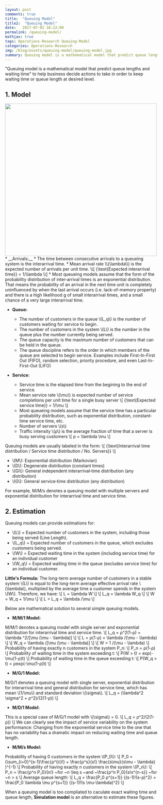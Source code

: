 ```yaml
---
layout: post
comments: true
title:  "Queuing Model"
title2:  "Queuing Model"
date:   2017-07-02 16:22:00
permalink: /queuing-model/
mathjax: true
tags: Operations-Research Queuing-Model
categories: Operations-Research
img: /blog/assets/queuing-model/queuing-model.jpg
summary: Queuing model is a mathematical model that predict queue lengths and waiting time...
---
```



"Queuing model is a mathematical model that predict queue lengths and waiting time" to help business decide actions to take in order to keep waiting time or queue length at desired level.

## 1. Model
<div class="imgcap">
<div >
    <img src="/blog/assets/queuing-model/queuing-model.jpg" width = "500">
</div>
</div>
* __Arrivals:__
  * The time between consecutive arrivals to a queueing system is the interarrival time.
  * Mean arrival rate \\(\lambda\\) is the expected number of arrivals per unit time.
\\[
{\text{Expected interarrival time}} = 1/\lambda
\\]
  * Most queueing models assume that the form of the probability distribution of inter‐arrival times is an exponential distribution. That means the probability of an arrival in the next time unit is completely uninfluenced by when the last arrival occurs (i.e. lack-of-memory property) and there is a high likelihood g of small interarrival times, and a small chance of a very large interarrival time.

* __Queue:__
  * The number of customers in the queue \\(L_q\\) is the number of customers waiting for service to begin.
  * The number of customers in the system \\(L\\) is the number in the queue plus the number currently being served.
  * The queue capacity is the maximum number of customers that can be held in the queue.
  * The queue discipline refers to the order in which members of the queue are selected to begin service. Examples include First-In-First Out (FIFO), random selection, priority procedure, and even Last-In-First-Out (LIFO)

* __Service:__
  * Service time is the elapsed time from the begining to the end of service.
  * Mean service rate \\(\mu\\) is expected number of service completions per unit time for a single busy server
\\[
{\text{Expected service time}} = 1/\mu
\\]
  * Most queueing models assume that the service time has a particular probability distribution, such as exponential distribution, constant-time service time, etc.
  * Number of servers \\(s\\)
  * Traffic intensity \\(ρ\\) is the average fraction of time that a server is busy serving customers
\\[
ρ = \lambda \mu
\\]

Queuing models are usually labeled in the form:
\\[
{\text{Interarrival time distribution / Service time distribution / No. Servers}}
\\]
  * \\(M\\): Exponential distribution (Markovian)
  * \\(D\\): Degenerate distribution (constant times)
  * \\(GI\\): General independent interarrival‐time distribution (any distribution)
  * \\(G\\): General service‐time distribution (any distribution)

For example, M/M/s denotes a queuing model with multiple servers and exponential distribution for interarrival time and service time.

## 2. Estimation
Queuing models can provide estimations for:
  * \\(L\\) = Expected number of customers in the system, including those being served (Line Length).
  * \\(L_q\\) = Expected number of customers in the queue, which excludes customers being served.
  * \\(W\\) = Expected waiting time in the system (including service time) for an individual customer
  * \\(W_q\\) = Expected waiting time in the queue (excludes service time) for an individual customer.

__Little's Formula:__ The long-term average number of customers in a stable system \\(L\\) is equal to the long-term average effective arrival rate \\(\lambda\\), multiplied by the average time a customer spends in the system \\(W\\). Therefore, we have:
\\[
L = \lambda W
\\]
\\[
L_q = \lambda W_q
\\]
\\[
W = W_q + 1/\mu
\\]
\\[
L = L_q + \lambda /\mu
\\]

Below are mathematical solution to several simple queuing models.

* __M/M/1 Model:__

M/M/1 denotes a queuing model with single server and exponential distribution for interarrival time and service time.
\\[
L_q = ρ^2(1-ρ) = \lambda ^2/[\mu (\mu - \lambda)]
\\]
\\[
L = ρ(1-ρ) = \lambda /(\mu - \lambda)
\\]
\\[
W_q = \lambda /[\mu (\mu - \lambda)]
\\]
\\[
W = 1 /(\mu - \lambda)
\\]
Probability of having exactly n customers in the system P\_n:
\\[
P\_n = ρ(1-ρ)
\\]
Probability of waiting time in the system exceeding t:
\\[
P(W > t) = exp(-\mu(1-ρ)t)
\\]
Probability of waiting time in the queue exceeding t:
\\[
P(W_q > t) = ρexp(-\mu(1-ρ)t)
\\]


* __M/G/1 Model:__

M/G/1 denotes a queuing model with single server, exponential distribution for interarrival time and general distribution for service time, which has mean \\(1/\mu\\) and standard deviation \\(\sigma\\).
\\[
L_q = (\lambda^2 \sigma^2 + ρ^2)/(2(1-ρ))
\\]


* __M/D/1 Model:__

This is a special case of M/G/1 model with \\(\sigma\\) = 0.
\\[
L_q = ρ^2/(2(1-ρ))
\\]
We can clearly see the impact of service variability on the system performance: Changing from the exponential service time to the one
that has no variability has a dramatic impact on reducing waiting time and queue length.

* __M/M/s Model:__

Probability of having 0 customers in the system \\(P\_0\\):
\\[
P_0 = (\sum\_{i=0}^{s-1}\frac{ρ^i}{i!} + \frac{ρ^s}{s!} \frac{s\mu}{s\mu - \lambda} )^{-1}
\\]
Probability of having exactly n customers in the system \\(P\_n\\):
\\[
P\_n = \frac{ρ^n P\_0}{n!} ~for ~n \leq s ~and ~\frac{ρ^n P\_0}{s!s^{n-s}} ~for ~n > s
\\]
Average queue length:
\\[
L_q = \frac{P\_0 ρ^{s+1}} {(s-1)!(s-ρ)^2} = \frac{P\_0 \lambda \mu ρ^{s+1}} {(s-1)!(s \mu-\lambda)^2}
\\]

When a queuing model is too compliated to caculate exact waiting time and queue length, __Simulation model__ is an alternative to estimate these figures.

